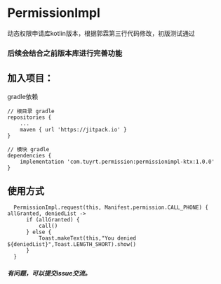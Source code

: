 # PermissionImpl
动态权限申请库kotlin版本，根据郭霖第三行代码修改，初版测试通过

### 后续会结合之前版本库进行完善功能

## 加入项目：

gradle依赖

```
// 根目录 gradle
repositories {
    ...
    maven { url 'https://jitpack.io' }
}

// 模块 gradle
dependencies {
	implementation 'com.tuyrt.permission:permissionimpl-ktx:1.0.0'
}

```

## 使用方式

```
  PermissionImpl.request(this, Manifest.permission.CALL_PHONE) { allGranted, deniedList ->
      if (allGranted) {
          call()
      } else {
          Toast.makeText(this,"You denied ${deniedList}",Toast.LENGTH_SHORT).show()
      }
  }
```

##### 有问题，可以提交issue交流。
